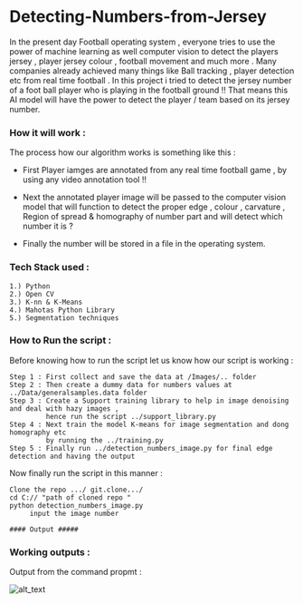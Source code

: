 # Detecting-Numbers-from-Jersey
In the present day Football operating system , everyone tries to use the power of machine learning as well computer vision to detect the players jersey , player jersey colour , football movement and much more . Many companies already achieved many things like Ball tracking , player detection etc from real time football . In this project i tried to detect the jersey number of  a foot ball player who is playing in the football ground !! That means this AI model will have the power to detect the player / team based on its jersey number.

### How it will work : 

The process how our algorithm works is something like this :

* First Player iamges are annotated from any real time football game , by using any video annotation tool !!

* Next the annotated player image will be passed to the computer vision model that will function to detect the proper edge , colour , carvature , Region of spread & homography of number part and will detect which number it is ? 

* Finally the number will be stored in a file in the operating system.

### Tech Stack used : 
```
1.) Python 
2.) Open CV 
3.) K-nn & K-Means
4.) Mahotas Python Library 
5.) Segmentation techniques
```
### How to Run the script : 

Before knowing how to run the script let us know how our script is working : 
```
Step 1 : First collect and save the data at /Images/.. folder 
Step 2 : Then create a dummy data for numbers values at ../Data/generalsamples.data folder 
Step 3 : Create a Support training library to help in image denoising and deal with hazy images ,
         hence run the script ../support_library.py 
Step 4 : Next train the model K-means for image segmentation and dong homography etc 
         by running the ../training.py
Step 5 : Finally run ../detection_numbers_image.py for final edge detection and having the output
```
Now finally run the script in this manner : 
```
Clone the repo .../ git.clone.../
cd C:// "path of cloned repo "
python detection_numbers_image.py
     input the image number 
     
#### Output #####
```
### Working outputs : 

Output from the command propmt : 

![alt_text](img1.PNG)
